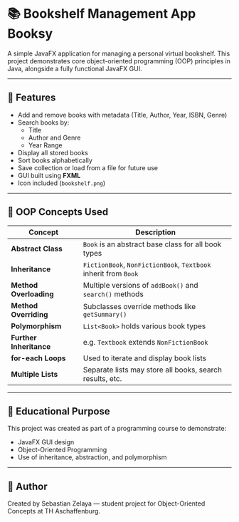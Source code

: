 # 📚 Bookshelf Management App Booksy

A simple JavaFX application for managing a personal virtual bookshelf. This project demonstrates core object-oriented programming (OOP) principles in Java, alongside a fully functional JavaFX GUI.

---

## 🚀 Features

- Add and remove books with metadata (Title, Author, Year, ISBN, Genre)
- Search books by:
  - Title
  - Author and Genre
  - Year Range
- Display all stored books
- Sort books alphabetically
- Save collection or load from a file for future use
- GUI built using **FXML**
- Icon included (`bookshelf.png`)

---

## 🧠 OOP Concepts Used

| Concept | Description |
|--------|-------------|
| **Abstract Class** | `Book` is an abstract base class for all book types |
| **Inheritance** | `FictionBook`, `NonFictionBook`, `Textbook` inherit from `Book` |
| **Method Overloading** | Multiple versions of `addBook()` and `search()` methods |
| **Method Overriding** | Subclasses override methods like `getSummary()` |
| **Polymorphism** | `List<Book>` holds various book types |
| **Further Inheritance** | e.g. `Textbook` extends `NonFictionBook` |
| **for-each Loops** | Used to iterate and display book lists |
| **Multiple Lists** | Separate lists may store all books, search results, etc. |


---

## 🧪 Educational Purpose

This project was created as part of a programming course to demonstrate:

- JavaFX GUI design
- Object-Oriented Programming
- Use of inheritance, abstraction, and polymorphism

---

## 🙋 Author

Created by Sebastian Zelaya — student project for Object-Oriented Concepts at TH Aschaffenburg.



